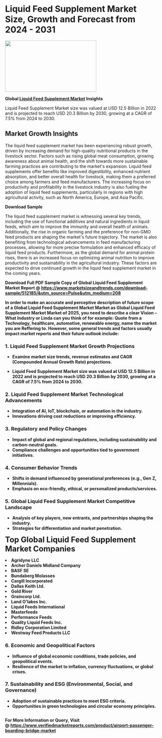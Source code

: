 <H1>Liquid Feed Supplement Market Size, Growth and Forecast from 2024 - 2031</H1><img class="aligncenter size-medium wp-image-584254" src="https://thirdeyenews.in/wp-content/uploads/2024/09/Global-Market-Research-300x168.jpeg" alt="" width="300" height="168" /><p><strong>Global&nbsp;<a href="https://www.marketsizeandtrends.com/download-sample/512185/&amp;utm_source=Pulse&amp;utm_medium=208">Liquid Feed Supplement Market</a> Insights</strong></p><p>Liquid Feed Supplement Market size was valued at USD 12.5 Billion in 2022 and is projected to reach USD 20.3 Billion by 2030, growing at a CAGR of 7.5% from 2024 to 2030.</p><p><h2>Market Growth Insights</h2> <p>The liquid feed supplement market has been experiencing robust growth, driven by increasing demand for high-quality nutritional products in the livestock sector. Factors such as rising global meat consumption, growing awareness about animal health, and the shift towards more sustainable farming practices are contributing to the market's expansion. Liquid feed supplements offer benefits like improved digestibility, enhanced nutrient absorption, and better overall health for livestock, making them a preferred choice among farmers and feed manufacturers. The increasing focus on productivity and profitability in the livestock industry is also fueling the adoption of liquid feed supplements, particularly in regions with high agricultural activity, such as North America, Europe, and Asia Pacific.</p> <p><strong>Download Sample</strong></p> <p>The liquid feed supplement market is witnessing several key trends, including the use of functional additives and natural ingredients in liquid feeds, which aim to improve the immunity and overall health of animals. Additionally, the rise in organic farming and the preference for non-GMO feed products are shaping the market's future trajectory. The market is also benefiting from technological advancements in feed manufacturing processes, allowing for more precise formulation and enhanced efficacy of liquid feed products. Furthermore, as the global demand for animal protein rises, there is an increased focus on optimizing animal nutrition to improve productivity and sustainability in the agricultural industry. These factors are expected to drive continued growth in the liquid feed supplement market in the coming years.</p> <p><strong></p><p><span class=""><strong>Download Full PDF Sample Copy of Global Liquid Feed Supplement Market Report</strong> @ <a href="https://www.marketsizeandtrends.com/download-sample/512185/&amp;utm_source=Pulse&amp;utm_medium=208" target="_blank">https://www.marketsizeandtrends.com/download-sample/512185/&amp;utm_source=Pulse&amp;utm_medium=208</a></span></p><p>In order to make an accurate and perceptive description of future scope of a Global&nbsp;Liquid Feed Supplement Market Market as Global&nbsp;Liquid Feed Supplement Market Market of 2025, you need to describe a clear Vision &ndash; What Industry or Linda can you think of for example: Quote from a Technology, healthcare, automotive, renewable energy, name the market you are Reffering to. However, some general trends and factors usually impact market reports and their future outlook include:</p><h3>1.&nbsp;<strong>Liquid Feed Supplement Market Growth Projections</strong></h3><ul><li>Examine market size trends, revenue estimates and CAGR (Compounded Annual Growth Rate) projections.</li><li><p>Liquid Feed Supplement Market size was valued at USD 12.5 Billion in 2022 and is projected to reach USD 20.3 Billion by 2030, growing at a CAGR of 7.5% from 2024 to 2030.</p></li></ul><h3>2.&nbsp;<strong>Liquid Feed Supplement Market Technological Advancements</strong></h3><ul><li>Integration of AI, IoT, blockchain, or automation in the industry.</li><li>Innovations driving cost reductions or improving efficiency.</li></ul><h3>3.&nbsp;<strong>Regulatory and Policy Changes</strong></h3><ul><li>Impact of global and regional regulations, including sustainability and carbon-neutral goals.</li><li>Compliance challenges and opportunities tied to government initiatives.</li></ul><h3>4.&nbsp;<strong>Consumer Behavior Trends</strong></h3><ul><li>Shifts in demand influenced by generational preferences (e.g., Gen Z, Millennials).</li><li>Emphasis on eco-friendly, ethical, or personalized products/services.</li></ul><h3>5.&nbsp;<strong>Global Liquid Feed Supplement Market Competitive Landscape</strong></h3><ul><li>Analysis of key players, new entrants, and partnerships shaping the industry.</li><li>Strategies for differentiation and market penetration.</li></ul><p data-pm-slice="1 1 []"><span style="color: inherit; font-family: inherit; font-size: 25px;">Top Global Liquid Feed Supplement Market Companies</span></p><div class="" data-test-id=""><p><li>Agridyne LLC</li><li> Archer Daniels Midland Company</li><li> BASF SE</li><li> Bundaberg Molasses</li><li> Cargill Incorporated</li><li> Dallas Keith Ltd.</li><li> Gold River</li><li> Graincorp Ltd.</li><li> Land O'lakes Inc.</li><li> Liquid Feeds International</li><li> Masterfeeds</li><li> Performance Feeds</li><li> Quality Liquid Feeds Inc.</li><li> Ridley Corporation Limited</li><li> Westway Feed Products LLC</li></p></div><h3>6.&nbsp;<strong>Economic and Geopolitical Factors</strong></h3><ul><li>Influence of global economic conditions, trade policies, and geopolitical events.</li><li>Resilience of the market to inflation, currency fluctuations, or global crises.</li></ul><h3>7.&nbsp;<strong>Sustainability and ESG (Environmental, Social, and Governance)</strong></h3><ul><li>Adoption of sustainable practices to meet ESG criteria.</li><li>Opportunities in green technologies and circular economy principles.</li></ul><h2><strong style="font-size: 14px;">For More Information or Query, Visit @&nbsp;</strong><a style="background-color: #ffffff; font-size: 14px;" href="https://www.marketsizeandtrends.com/report/liquid-feed-supplement-market/" target="_blank">https://www.verifiedmarketreports.com/product/airport-passenger-boarding-bridge-market</a></h2>
